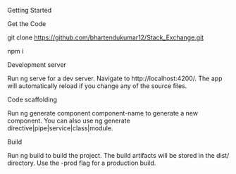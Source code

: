 Getting Started


Get the Code

git clone https://github.com/bhartendukumar12/Stack_Exchange.git

npm i

Development server

Run ng serve for a dev server. Navigate to http://localhost:4200/. The app will automatically reload if you change any of the source files.

Code scaffolding

Run ng generate component component-name to generate a new component. You can also use ng generate directive|pipe|service|class|module.

Build

Run ng build to build the project. The build artifacts will be stored in the dist/ directory. Use the -prod flag for a production build.
